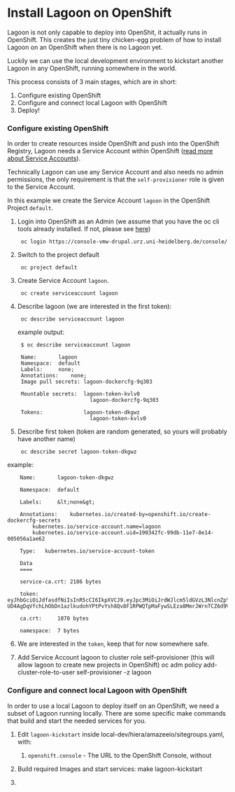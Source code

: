 # Install Lagoon on OpenShift

Lagoon is not only capable to deploy into OpenShit, it actually runs in OpenShift. This creates the just tiny chicken-egg problem of how to install Lagoon on an OpenShift when there is no Lagoon yet.

Luckily we can use the local development environment to kickstart another Lagoon in any OpenShift, running somewhere in the world.

This process consists of 3 main stages, which are in short:

1. Configure existing OpenShift
2. Configure and connect local Lagoon with OpenShift
3. Deploy!

### Configure existing OpenShift

In order to create resources inside OpenShift and push into the OpenShift Registry, Lagoon needs a Service Account within OpenShift \([read more about Service Accounts](https://docs.openshift.org/latest/dev_guide/service_accounts.html)\).

Technically Lagoon can use any Service Account and also needs no admin permissions, the only requirement is that the `self-provisioner` role is given to the Service Account.

In this example we create the Service Account `lagoon` in the OpenShift Project `default`.

1. Login into OpenShift as an Admin \(we assume that you have the oc cli tools already installed. If not, please see [here](https://docs.openshift.org/latest/cli_reference/get_started_cli.html#cli-reference-get-started-cli)\)

        oc login https://console-vmw-drupal.urz.uni-heidelberg.de/console/

2. Switch to the project default

        oc project default

3. Create Service Account `lagoon`.

        oc create serviceaccount lagoon

4. Describe lagoon \(we are interested in the first token\):

        oc describe serviceaccount lagoon

   example output:

        $ oc describe serviceaccount lagoon

        Name:		lagoon
        Namespace:	default
        Labels:		none;
        Annotations:	none;
        Image pull secrets:	lagoon-dockercfg-9q303

        Mountable secrets: 	lagoon-token-kvlv0
                              lagoon-dockercfg-9q303

        Tokens:            	lagoon-token-dkgwz
                              lagoon-token-kvlv0

5. Describe first token \(token are random generated, so yours will probably have another name\)


        oc describe secret lagoon-token-dkgwz

  example:

        Name:		lagoon-token-dkgwz

        Namespace:	default

        Labels:		&lt;none&gt;

        Annotations:	kubernetes.io/created-by=openshift.io/create-dockercfg-secrets
            kubernetes.io/service-account.name=lagoon
            kubernetes.io/service-account.uid=190342fc-99db-11e7-8e14-005056a1ae62

        Type:	kubernetes.io/service-account-token

        Data
        ====

        service-ca.crt:	2186 bytes

        token:		eyJhbGciOiJdfasdfNiIsInR5cCI6IkpXVCJ9.eyJpc3MiOiJrdWJlcm5ldGVzL3NlcnZpY2VhY2NvdW50Iiwia3ViZXJuZXRlcy5pby9zZXJ2aWNlYWNjb3VudC9uYW1lc3BhY2UiOiJkZWZhdWx0Iiwia3ViZXJuZXRlcy5pby9zZXJ2aWNlYWNjb3VudC9zZWNyZXQubmFtZSI6ImxhZ29vbi10b2tlbi1kadasdfasdfasfV0ZXMuaW8vc2VydmljZWFjY291bnQvc2VydmljZS1hY2NvdW50Lm5hbWUiOiJsYWdvb24iLCJrdWJlcm5ldGVzLmlvL3NlcnZpY2VhY2NvdW50L3NlcnZpY2UtYWNjb3VudC51aWQiOiIxOTA3NDlmYy05OWRiLTExZTctOGUxNC0wMDUwNTZhMWFlNjIiLCJzdWIiOiJzeXN0ZW06c2VydmljZWFjY291bnQ6ZGVmYXVsdDpsYWdvb24ifQ.TD6zFNtxgSzpQV3IpF5uXDm96XWUqseMqxabPA3cLh9V5qrqoolJ73ZW3a8lx2klzTY20XDV4HpiTIMuqayjrljkc46\_JaWpkPwsDLl61jQdldVrO7PtAXZ-UD4AgDqVfchLhObDn1azlkudohYPtPvYsh8Qv8F1RPWQTpMaFywSLEza8MmrJWrnTCZ6d9V48Duzsmu5Jn2luS8NgmAN2375l5vYYD2fA4CLOUuOqBFrGjQasdfasdffq3np5ZsBMlg0piOREJEwul7hKfPxxMEblHZw7VZUvMleod9jCQmnwrrr5h8rprRV5wfHmpTFiC5JPV6UZGhA\_2gjOVw

        ca.crt:		1070 bytes

        namespace:	7 bytes

6. We are interested in the `token`, keep that for now somewhere safe.

7. Add Service Account lagoon to cluster role self-provisioner \(this will allow lagoon to create new projects in OpenShift\)
   oc adm policy add-cluster-role-to-user self-provisioner -z lagoon





### Configure and connect local Lagoon with OpenShift

In order to use a local Lagoon to deploy itself on an OpenShift, we need a subset of Lagoon running locally. There are some specific make commands that build and start the needed services for you.

1. Edit `lagoon-kickstart` inside local-dev/hiera/amazeeio/sitegroups.yaml, with:
   1. `openshift.console` - The URL to the OpenShift Console, without

1. Build required Images and start services:
   make lagoon-kickstart

2.












